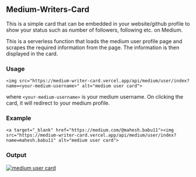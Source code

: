 ## Medium-Writers-Card

This is a simple card that can be embedded in your website/github profile to show your status such as number of followers, following etc. on Medium.

This is a serverless function that loads the medium user profile page and scrapes the required information from the page. The information is then displayed in the card.

### Usage

```
<img src="https://medium-writer-card.vercel.app/api/medium/user/index?name=<your-medium-username>" alt="medium user card">
```
where `<your-medium-username>` is your medium username. On clicking the card, it will redirect to your medium profile.

### Example

```
<a target="_blank" href="https://medium.com/@mahesh.babu11"><img src="https://medium-writer-card.vercel.app/api/medium/user/index?name=mahesh.babu11" alt="medium user card">
```

### Output

<a target="_blank" href="https://medium.com/@mahesh.babu11"><img src="https://medium-writer-card.vercel.app/api/medium/user/index?name=mahesh.babu11" alt="medium user card">